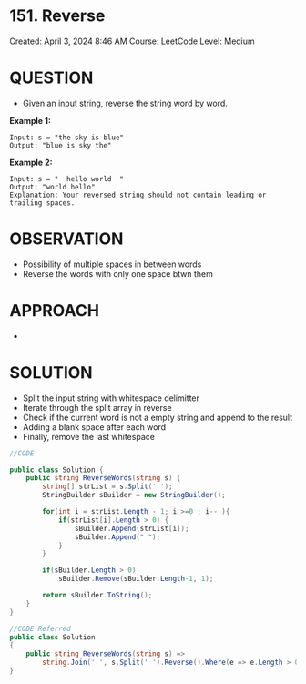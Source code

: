 # 151. Reverse

Created: April 3, 2024 8:46 AM
Course: LeetCode
Level: Medium

# QUESTION

- Given an input string, reverse the string word by word.

**Example 1:**

```
Input: s = "the sky is blue"
Output: "blue is sky the"
```

**Example 2:**

```
Input: s = "  hello world  "
Output: "world hello"
Explanation: Your reversed string should not contain leading or trailing spaces.
```

# OBSERVATION

- Possibility of multiple spaces in between words
- Reverse the words with only one space btwn them

# APPROACH

- 

# SOLUTION

- Split the input string with whitespace delimitter
- Iterate through the split array in reverse
- Check if the current word is not a empty string and append to the result
- Adding a blank space after each word
- Finally, remove the last whitespace

```csharp
//CODE

public class Solution {
    public string ReverseWords(string s) {
        string[] strList = s.Split(' ');
        StringBuilder sBuilder = new StringBuilder();

        for(int i = strList.Length - 1; i >=0 ; i-- ){
            if(strList[i].Length > 0) {
                sBuilder.Append(strList[i]);
                sBuilder.Append(" ");
            }
        }

        if(sBuilder.Length > 0)
            sBuilder.Remove(sBuilder.Length-1, 1);

        return sBuilder.ToString();
    }
}
```

```csharp
//CODE Referred
public class Solution
{
    public string ReverseWords(string s) => 
		string.Join(' ', s.Split(' ').Reverse().Where(e => e.Length > 0));
}
```